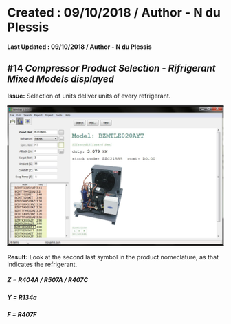 # Created : 09/10/2018 / Author - N du Plessis
#### Last Updated : 09/10/2018 / Author - N du Plessis

##  #14 **_Compressor Product Selection - Rifrigerant Mixed Models displayed_**

**Issue:** Selection of units deliver units of every refrigerant.

![alt text](BlizzardSelect.JPG "CP Selection issue")

**Result:** Look at the second last symbol in the product nomeclature, as that indicates the refrigerant.
##### Z = R404A / R507A / R407C
##### Y = R134a
##### F = R407F
